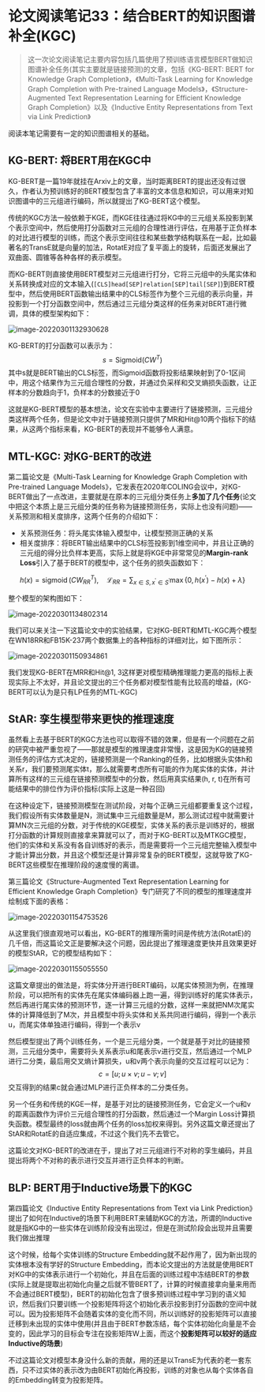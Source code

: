 # 论文阅读笔记33：结合BERT的知识图谱补全(KGC)

> 这一次论文阅读笔记主要内容包括几篇使用了预训练语言模型BERT做知识图谱补全任务(其实主要就是链接预测)的文章，包括《KG-BERT: BERT for Knowledge Graph Completion》，《Multi-Task Learning for Knowledge Graph Completion with Pre-trained Language Models》，《Structure-Augmented Text Representation Learning for Efficient Knowledge Graph Completion》以及《Inductive Entity Representations from Text via Link Prediction》

阅读本笔记需要有一定的知识图谱相关的基础。

## KG-BERT: 将BERT用在KGC中

KG-BERT是一篇19年就挂在Arxiv上的文章，当时距离BERT的提出还没有过很久，作者认为预训练好的BERT模型包含了丰富的文本信息和知识，可以用来对知识图谱中的三元组进行编码，所以就提出了KG-BERT这个模型。

传统的KGC方法一般依赖于KGE，而KGE往往通过将KG中的三元组关系投影到某个表示空间中，然后使用打分函数对三元组的合理性进行评估，在用基于正负样本的对比进行模型的训练，而这个表示空间往往和某些数学结构联系在一起，比如最著名的TransE就是向量的加法，RotatE对应了复平面上的旋转，后面还发展出了双曲面、圆锥等各种各样的表示模型。

而KG-BERT则直接使用BERT模型对三元组进行打分，它将三元组中的头尾实体和关系转换成对应的文本输入(`[CLS]head[SEP]relation[SEP]tail[SEP]`)到BERT模型中，然后使用BERT函数输出结果中的CLS标签作为整个三元组的表示向量，并投影到一个打分函数空间中，然后通过三元组分类这样的任务来对BERT进行微调，具体的模型架构如下：

![image-20220301132930628](static/image-20220301132930628.png)

KG-BERT的打分函数可以表示为：
$$
s=\mathrm{Sigmoid}(CW^T)
$$
其中s就是BERT输出的CLS标签，而Sigmoid函数将投影结果映射到了0-1区间中，用这个结果作为三元组合理性的分数，并通过负采样和交叉熵损失函数，让正样本的分数趋向于1，负样本的分数接近于0

这就是KG-BERT模型的基本想法，论文在实验中主要进行了链接预测，三元组分类这样两个任务，但是论文中对于链接预测只提供了MR和Hit@10两个指标下的结果，从这两个指标来看，KG-BERT的表现并不能够令人满意。

## MTL-KGC: 对KG-BERT的改进

第二篇论文是《Multi-Task Learning for Knowledge Graph Completion with Pre-trained Language Models》，它发表在2020年COLING会议中，对KG-BERT做出了一点改进，主要就是在原本的三元组分类任务上**多加了几个任务**(论文中把这个本质上是三元组分类的任务称为链接预测任务，实际上也没有问题)——关系预测和相关度排序，这两个任务的介绍如下：

- 关系预测任务：将头尾实体输入模型中，让模型预测正确的关系
- 相关度排序：将BERT输出结果中的CLS标签投影到1维空间中，并且让正确的三元组的得分比负样本更高，实际上就是将KGE中非常常见的**Margin-rank Loss**引入了基于BERT的模型中，这个任务的损失函数如下：

$$
h(x)=\operatorname{sigmoid}\left(C W_{R R}^{T}\right), \quad \mathcal{L}_{R R}=\sum_{x \in S, x^{\prime} \in S^{\prime}} \max \left\{0, h\left(x^{\prime}\right)-h(x)+\lambda\right\}
$$

整个模型的架构图如下：

![image-20220301134802314](static/image-20220301134802314.png)

我们可以来关注一下这篇论文中的实验结果，它对KG-BERT和MTL-KGC两个模型在WN18RR和FB15K-237两个数据集上的各种指标的详细对比，如下图所示：

![image-20220301150934861](static/image-20220301150934861.png)

我们发现KG-BERT在MRR和Hit@1, 3这样更对模型精确推理能力更高的指标上表现实际上不太好，并且论文提出的三个任务都对模型性能有比较高的增益，(KG-BERT可以认为是只有LP任务的MTL-KGC)

## StAR: 孪生模型带来更快的推理速度

虽然看上去基于BERT的KGC方法也可以取得不错的效果，但是有一个问题在之前的研究中被严重忽视了——那就是模型的推理速度非常慢，这是因为KG的链接预测任务的评估方式决定的，链接预测是一个Ranking的任务，比如根据头实体h和关系r，我们要预测尾实体t，那么就需要考虑所有可能的作为尾实体的实体，并计算所有这样的三元组在链接预测模型中的分数，然后用真实结果(h, r, t)在所有可能结果中的排位作为评价指标(实际上这是一种召回)

在这种设定下，链接预测模型在测试阶段，对每个正确三元组都要重复这个过程，我们假设所有实体数量是N，测试集中三元组数量是M，那么测试过程中就需要计算MN次三元组的分数，对于传统的KGE模型，实体关系的表示是训练好的，根据打分函数的计算规则直接拿来算就可以了，而对于KG-BERT以及MTKGC模型，他们的实体和关系没有各自训练好的表示，而是需要将一个三元组完整输入模型中才能计算出分数，并且这个模型还是计算非常复杂的BERT模型，这就导致了KG-BERT这些模型在推理阶段的速度慢的离谱。

第三篇论文《Structure-Augmented Text Representation Learning for Efficient Knowledge Graph Completion》专门研究了不同的模型的推理速度并绘制成下面的表格：

![image-20220301154753526](static/image-20220301154753526.png)

从这里我们很直观地可以看出，KG-BERT的推理所需时间是传统方法(RotatE)的几千倍，而这篇论文正是要解决这个问题，因此提出了推理速度更快并且效果更好的模型StAR，它的模型结构如下：

![image-20220301155055550](static/image-20220301155055550.png)

这篇文章提出的做法是，将实体分开进行BERT编码，以尾实体预测为例，在推理阶段，可以把所有的实体先在尾实体编码器上跑一遍，得到训练好的尾实体表示，然后再进行尾实体的预测环节，逐一计算三元组的分数，这样一来就把NM次尾实体的计算降低到了M次，并且模型中将头实体和关系共同进行编码，得到一个表示u，而尾实体单独进行编码，得到一个表示v

然后模型提出了两个训练任务，一个是三元组分类，一个就是基于对比的链接预测，三元组分类中，需要将头关系表示u和尾表示v进行交互，然后通过一个MLP进行二分类，最后用交叉熵计算损失，u和v两个表示向量的交互过程可以记为：
$$
c=[u ; u \times v ; u-v ; v]
$$
交互得到的结果c就会通过MLP进行正负样本的二分类任务。

另一个任务和传统的KGE一样，是基于对比的链接预测任务，它会定义一个u和v的距离函数作为评价三元组合理性的打分函数，然后通过一个Margin Loss计算损失函数。模型最终的loss就由两个任务的loss加权来得到。另外这篇文章还提出了StAR和RotatE的自适应集成，不过这个我们先不去管它。

这篇论文对KG-BERT的改进在于，提出了对三元组进行不对称的孪生编码，并且提出将两个不对称的表示进行交互并进行正负样本的判断。

## BLP: BERT用于Inductive场景下的KGC

第四篇论文《Inductive Entity Representations from Text via Link Prediction》提出了如何在Inductive的场景下利用BERT来辅助KGC的方法，所谓的Inductive就是指KG中的一些实体在训练阶段没有出现过，但是在测试阶段会出现并且需要我们做出推理

这个时候，给每个实体训练的Structure Embedding就不起作用了，因为新出现的实体根本没有学好的Structure Embedding，而本论文提出的方法就是使用BERT对KG中的实体表示进行一个初始化，并且在后面的训练过程中冻结BERT的参数(实际上就是提取出初始化向量之后就不管BERT了，计算的时候直接拿向量来用而不会通过BERT模型)，BERT的初始化包含了很多预训练过程中学习到的语义知识，然后我们只要训练一个投影矩阵将这个初始化表示投影到打分函数的空间中就可以。因为投影矩阵不会随着实体的变化而不同，所以训练好的投影矩阵可以直接迁移到未出现的实体中使用(并且由于BERT参数冻结，每个实体初始化向量是不会变的，因此学习的目标会专注在投影矩阵W上面，而这个**投影矩阵可以较好的适应Inductive的场景**)

不过这篇论文对模型本身没什么新的贡献，用的还是以TransE为代表的老一套东西，只不过实体的表示改为由BERT初始化再投影，训练的对象也从每个实体各自的Embedding转变为投影矩阵。

